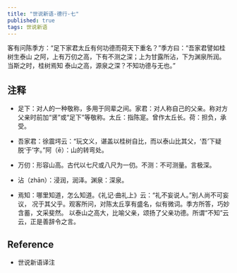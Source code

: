 ```yaml
---
title: "世说新语-德行-七"
published: true
tags: 世说新语
---
```


客有问陈季方：“足下家君太丘有何功德而荷天下重名？”季方曰：“吾家君譬如桂树生泰山
之阿，上有万仞之高，下有不测之深；上为甘露所沾，下为渊泉所润。当斯之时，桂树焉知
泰山之高，源泉之深？不知功德与无也。”

## 注释

- 足下：对人的一种敬称，多用于同辈之间。家君：对人称自己的父亲。称对方父亲时前加“贤”或“足下”等敬称。太丘：指陈寔。曾作太丘长。荷：担负，承受。

- 吾家君：徐震堮云：“玩文义，谌盖以桂树自比，而以泰山比其父，‘吾’下疑脱‘于’字。”阿（ē）：山的转弯处。

- 万仞：形容山高。古代以七尺或八尺为一仞。不测：不可测量。言极深。

- 沾（zhān）：浸润，润泽。渊泉：深泉。

- 焉知：哪里知道，怎么知道。《礼记·曲礼上》云：“礼不妄说人。”别人尚不可妄议，
况于其父乎。观客所问，对陈太丘享有盛名，似有微词。季方所答，巧妙含蓄，文采斐然。
以泰山之高大，比喻父亲，颂扬了父亲功德。所谓“不知”云云，正是善辞令之言。

## Reference

- 世说新语译注